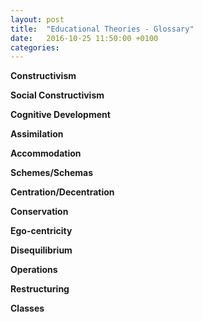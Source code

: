 ```yaml
---
layout: post
title:  "Educational Theories - Glossary"
date:   2016-10-25 11:50:00 +0100
categories:
---
```


**Constructivism**

**Social Constructivism**

**Cognitive Development**

**Assimilation**

**Accommodation**

**Schemes/Schemas**

**Centration/Decentration**

**Conservation**

**Ego-centricity**

**Disequilibrium**

**Operations**

**Restructuring**

**Classes**
